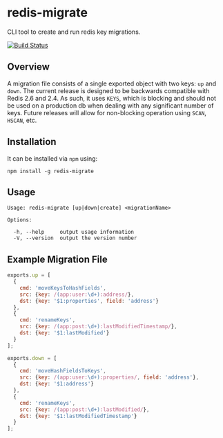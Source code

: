 redis-migrate
=============

CLI tool to create and run redis key migrations.

[![Build Status](https://travis-ci.org/Vectorface/redis-migrate.png)](https://travis-ci.org/Vectorface/redis-migrate)

## Overview

A migration file consists of a single exported object with two keys: `up` and
`down`. The current release is designed to be backwards compatible with Redis
2.6 and 2.4. As such, it uses `KEYS`, which is blocking and should not be used
on a production db when dealing with any significant number of keys. Future
releases will allow for non-blocking operation using `SCAN`, `HSCAN`, etc.

## Installation

It can be installed via `npm` using:

```
npm install -g redis-migrate
```

## Usage

```
Usage: redis-migrate [up|down|create] <migrationName>

Options:

  -h, --help     output usage information
  -V, --version  output the version number
```

## Example Migration File

``` javascript
exports.up = [
  {
    cmd: 'moveKeysToHashFields',
    src: {key: /(app:user:\d+):address/},
    dst: {key: '$1:properties', field: 'address'}
  },
  {
    cmd: 'renameKeys',
    src: {key: /(app:post:\d+):lastModifiedTimestamp/},
    dst: {key: '$1:lastModified'}
  }
];

exports.down = [
  {
    cmd: 'moveHashFieldsToKeys',
    src: {key: /(app:user:\d+):properties/, field: 'address'},
    dst: {key: '$1:address'}
  },
  {
    cmd: 'renameKeys',
    src: {key: /(app:post:\d+):lastModified/},
    dst: {key: '$1:lastModifiedTimestamp'}
  }
];
```
